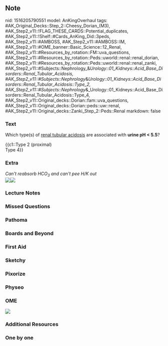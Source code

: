 ## Note
nid: 1516205790551
model: AnKingOverhaul
tags: #AK_Original_Decks::Step_2::Cheesy_Dorian_(M3), #AK_Step2_v11::!FLAG_THESE_CARDS::Potential_duplicates, #AK_Step2_v11::!Shelf::#Cards_AnKing_Did::3peds, #AK_Step2_v11::#AMBOSS, #AK_Step2_v11::#AMBOSS::IM, #AK_Step2_v11::#OME_banner::Basic_Science::12_Renal, #AK_Step2_v11::#Resources_by_rotation::FM::uva_questions, #AK_Step2_v11::#Resources_by_rotation::Peds::uworld::renal::renal_dorian, #AK_Step2_v11::#Resources_by_rotation::Peds::uworld::renal::renal_zanki, #AK_Step2_v11::#Subjects::Nephrology_&_Urology::01_Kidneys::Acid_Base_Disorders::Renal_Tubular_Acidosis, #AK_Step2_v11::#Subjects::Nephrology_&_Urology::01_Kidneys::Acid_Base_Disorders::Renal_Tubular_Acidosis::Type_2, #AK_Step2_v11::#Subjects::Nephrology_&_Urology::01_Kidneys::Acid_Base_Disorders::Renal_Tubular_Acidosis::Type_4, #AK_Step2_v11::Original_decks::Dorian::fam::uva_questions, #AK_Step2_v11::Original_decks::Dorian::peds::uw::renal, #AK_Step2_v11::Original_decks::Zanki_Step_2::Peds::Renal
markdown: false

### Text
Which type(s) of <u>renal tubular acidosis</u> are associated with
<b>urine pH < 5.5</b>?
<div>
  {{c1::Type 2 (proximal)
  <div>
    Type 4}}
  </div>
</div>

### Extra
<div>
  <i>Can't reabsorb HCO<sub>3</sub> and can't pee H/K out</i>
</div><i><img src="RTA.png"><img src=
"paste-360244676919297.jpg"></i>

### Lecture Notes


### Missed Questions


### Pathoma


### Boards and Beyond


### First Aid


### Sketchy


### Pixorize


### Physeo


### OME
<div class="ome-widget">
  <a href="https://onlinemeded.org/spa/renal?ref=anki"><img src=
  "_OME_AnkiFlashcards_Topic_6.png"></a>
</div>

### Additional Resources


### One by one

